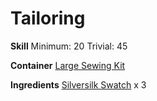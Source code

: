 <!-- TITLE: Silversilk Wristband -->
<!-- SUBTITLE: Intricately stitched -->

# Tailoring
**Skill**
Minimum: 20
Trivial: 45

**Container**
[Large Sewing Kit](large-sewing-kit)

**Ingredients**
[Silversilk Swatch](silversilk-swatch) x 3